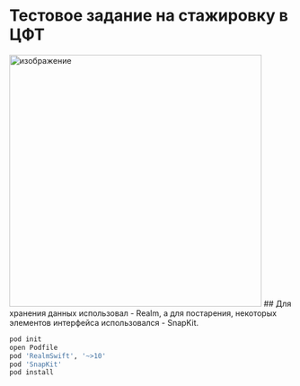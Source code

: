 # Тестовое задание на стажировку в ЦФТ
<img width="449" alt="изображение" src="https://user-images.githubusercontent.com/45273279/152036420-886ec8f5-3346-48bb-8506-d565bab1c046.png">
## Для хранения данных использовал - Realm, а для постарения, некоторых элементов интерфейса использовался - SnapKit.

```sh
pod init
open Podfile
pod 'RealmSwift', '~>10'
pod 'SnapKit'
pod install
```
